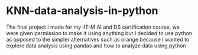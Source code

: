 # KNN-data-analysis-in-python
The final project I made for my IIT-M AI and DS certification course, we were given permission to make it using anything but I decided to use python as opposed to the simpler alternatives such as orange because I wanted to explore data analysis using pandas and how to analyze data using python
